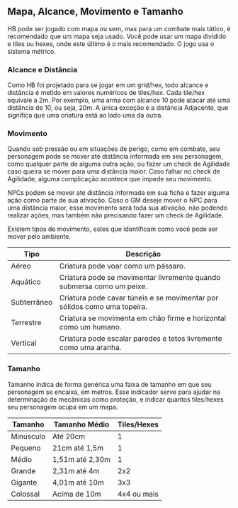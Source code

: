 ## Mapa, Alcance, Movimento e Tamanho

HB pode ser jogado com mapa ou sem, mas para um combate mais tático, é recomendado que um mapa seja usado. Você pode usar um mapa dividido e tiles ou hexes, onde este último é o mais recomendado. O jogo usa o sistema métrico.

### Alcance e Distância

Como HB foi projetado para se jogar em um grid/hex, todo alcance e distância é metido em valores numéricos de tiles/hex. Cada tile/hex equivale a 2m. Por exemplo, uma arma com alcance 10 pode atacar até uma distância de 10, ou seja, 20m. A única exceção é a distância Adjacente, que significa que uma criatura está ao lado uma da outra.

<!-- Em HB usamos distâncias e alcances mais genéricos, mas cada um tem seu valor em metros especificado.

| Alcance/Distância | Metros   | Tiles/Hexes             |
| ----------------- | -------- | ----------------------- |
| Adjacente         | Até 2m   | Adjacente ao personagem |
| Muito Perto       | Até 4m   | Até 2                   |
| Perto             | Até 10m  | Até 5                   |
| Longe             | Até 50m  | Até 25                  |
| Muito Longe       | Até 100m | Até 50                  |

Qualquer distância acima de Muito Longe é considerado Fora de Alcance e geralmente não pode ser mirado/alvo. -->

### Movimento

Quando sob pressão ou em situações de perigo, como em combate, seu personagem pode se mover até distância informada em seu personagem, como qualquer parte de alguma outra ação, ou fazer um check de Agilidade caso queira se mover para uma distância maior. Caso falhar no check de Agilidade, alguma complicação acontece que impede seu movimento.

NPCs podem se mover até distância informada em sua ficha e fazer alguma ação como parte de sua ativação. Caso o GM deseje mover o NPC para uma distância maior, esse movimento será toda sua ativação, não podendo realizar ações, mas também não precisando fazer um check de Agilidade.

Existem tipos de movimento, estes que identificam como você pode ser mover pelo ambiente.

| Tipo        | Descrição                                                                |
| ----------- | ------------------------------------------------------------------------ |
| Aéreo       | Criatura pode voar como um pássaro.                                      |
| Aquático    | Criatura pode se movimentar livremente quando submersa como um peixe.    |
| Subterrâneo | Criatura pode cavar túneis e se movimentar por sólidos como uma topeira. |
| Terrestre   | Criatura se movimenta em chão firme e horizontal como um humano.         |
| Vertical    | Criatura pode escalar paredes e tetos livremente como uma aranha.        |

### Tamanho

Tamanho indica de forma genérica uma faixa de tamanho em que seu personagem se encaixa, em metros. Esse indicador serve para ajudar na determinação de mecânicas como proteção, e indicar quantos tiles/hexes seu personagem ocupa em um mapa.

| Tamanho   | Tamanho Médio   | Tiles/Hexes |
| --------- | --------------- | ----------- |
| Minúsculo | Até 20cm        | 1           |
| Pequeno   | 21cm até 1,5m   | 1           |
| Médio     | 1,51m até 2,30m | 1           |
| Grande    | 2,31m até 4m    | 2x2         |
| Gigante   | 4,01m até 10m   | 3x3         |
| Colossal  | Acima de 10m    | 4x4 ou mais |
